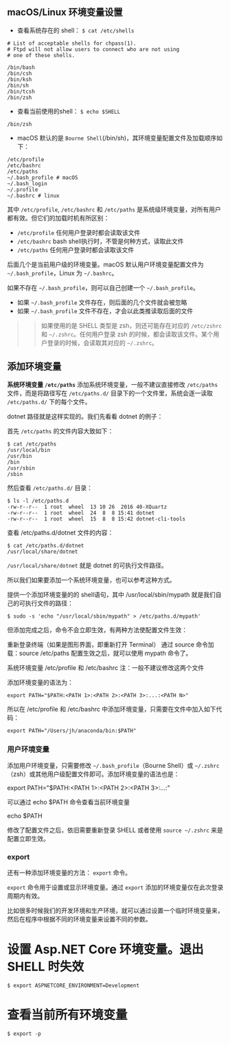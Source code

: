 ## macOS/Linux 环境变量设置
* 查看系统存在的 shell：
`$ cat /etc/shells`

```
# List of acceptable shells for chpass(1).
# Ftpd will not allow users to connect who are not using
# one of these shells.

/bin/bash
/bin/csh
/bin/ksh
/bin/sh
/bin/tcsh
/bin/zsh
```
* 查看当前使用的shell：
`$ echo $SHELL`
```
/bin/zsh
```

* macOS 默认的是 `Bourne Shell`(/bin/sh)，其环境变量配置文件及加载顺序如下：
```
/etc/profile
/etc/bashrc
/etc/paths 
~/.bash_profile # macOS
~/.bash_login 
~/.profile 
~/.bashrc # linux
```

其中 `/etc/profile`, `/etc/bashrc` 和 `/etc/paths` 是系统级环境变量，对所有用户都有效。但它们的加载时机有所区别：

* `/etc/profile` 任何用户登录时都会读取该文件
* `/etc/bashrc` bash shell执行时，不管是何种方式，读取此文件
* `/etc/paths` 任何用户登录时都会读取该文件

后面几个是当前用户级的环境变量。macOS 默认用户环境变量配置文件为 `~/.bash_profile`，Linux 为 `~/.bashrc`。

如果不存在 `~/.bash_profile`，则可以自己创建一个 `~/.bash_profile`。

* 如果 `~/.bash_profile` 文件存在，则后面的几个文件就会被忽略
* 如果 `~/.bash_profile` 文件不存在，才会以此类推读取后面的文件
>> 如果使用的是 SHELL 类型是 zsh，则还可能存在对应的 `/etc/zshrc` 和 `~/.zshrc`。任何用户登录 zsh 的时候，都会读取该文件。某个用户登录的时候，会读取其对应的 `~/.zshrc`。

## 添加环境变量
**系统环境变量 `/etc/paths`**
添加系统环境变量，一般不建议直接修改 `/etc/paths` 文件，而是将路径写在 `/etc/paths.d/` 目录下的一个文件里，系统会逐一读取 `/etc/paths.d/` 下的每个文件。

dotnet 路径就是这样实现的。我们先看看 dotnet 的例子：

首先 `/etc/paths` 的文件内容大致如下：

```
$ cat /etc/paths
/usr/local/bin
/usr/bin
/bin
/usr/sbin
/sbin
```
然后查看 `/etc/paths.d/` 目录：

```
$ ls -l /etc/paths.d
-rw-r--r--  1 root  wheel  13 10 26  2016 40-XQuartz
-rw-r--r--  1 root  wheel  24  8  8 15:41 dotnet
-rw-r--r--  1 root  wheel  15  8  8 15:42 dotnet-cli-tools
```

查看 /etc/paths.d/dotnet 文件的内容：

```
$ cat /etc/paths.d/dotnet
/usr/local/share/dotnet
```
`/usr/local/share/dotnet` 就是 dotnet 的可执行文件路径。

所以我们如果要添加一个系统环境变量，也可以参考这种方式。

提供一个添加环境变量的的 shell语句，其中 /usr/local/sbin/mypath 就是我们自己的可执行文件的路径：

```
$ sudo -s 'echo "/usr/local/sbin/mypath" > /etc/paths.d/mypath'
```
但添加完成之后，命令不会立即生效，有两种方法使配置文件生效：

重新登录终端（如果是图形界面，即重新打开 Terminal）
通过 source 命令加载：source /etc/paths
配置生效之后，就可以使用 mypath 命令了。

系统环境变量 /etc/profile 和 /etc/bashrc
注：一般不建议修改这两个文件

添加环境变量的语法为：


`export PATH="$PATH:<PATH 1>:<PATH 2>:<PATH 3>:...:<PATH N>"`

所以在 /etc/profile 和 /etc/bashrc 中添加环境变量，只需要在文件中加入如下代码：


`export PATH="/Users/jh/anaconda/bin:$PATH"`

### 用户环境变量

添加用户环境变量，只需要修改 `~/.bash_profile`（Bourne Shell）或 `~/.zshrc`（zsh）或其他用户级配置文件即可。添加环境变量的语法也是：


export PATH="$PATH:<PATH 1>:<PATH 2>:<PATH 3>:...:<PATH N>"


可以通过 echo $PATH 命令查看当前环境变量


echo $PATH

修改了配置文件之后，依旧需要重新登录 SHELL 或者使用 `source ~/.zshrc` 来是配置立即生效。

### export
还有一种添加环境变量的方法： `export` 命令。

`export` 命令用于设置或显示环境变量。通过 `export` 添加的环境变量仅在此次登录周期内有效。

比如很多时候我们的开发环境和生产环境，就可以通过设置一个临时环境变量来，然后在程序中根据不同的环境变量来设置不同的参数。

# 设置 Asp.NET Core 环境变量。退出 SHELL 时失效
`$ export ASPNETCORE_ENVIRONMENT=Development`
# 查看当前所有环境变量
`$ export -p`